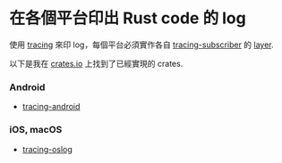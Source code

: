 # 在各個平台印出 Rust code 的 log

使用 [tracing](https://crates.io/crates/tracing) 來印 log，每個平台必須實作各自 [tracing-subscriber](https://crates.io/crates/tracing-subscriber) 的 [layer](https://docs.rs/tracing-subscriber/latest/tracing_subscriber/layer/trait.Layer.html).

以下是我在 [crates.io](https://crates.io/) 上找到了已經實現的 crates.

### Android
* [tracing-android](https://crates.io/crates/tracing-android)

### iOS, macOS
* [tracing-oslog](https://crates.io/crates/tracing-oslog)

